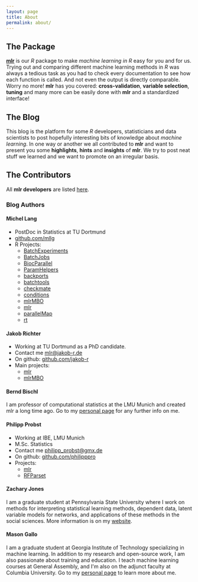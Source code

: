```yaml
---
layout: page
title: About
permalink: about/
---
```


## The Package

[**mlr**](https://github.com/mlr-org/mlr) is our *R* package to make *machine learning in R* easy for you and for us.
Trying out and comparing different machine learning methods in *R* was always a tedious task as you had to check every documentation to see how each function is called.
And not even the output is directly comparable.
Worry no more!
**mlr** has you covered: **cross-validation**, **variable selection**, **tuning** and many more can be easily done with **mlr** and a standardized interface!

## The Blog

This blog is the platform for some *R* developers, statisticians and data scientists to post hopefully interesting bits of knowledge about *machine learning*.
In one way or another we all contributed to **mlr** and want to present you some **highlights**, **hints** and **insights** of **mlr**.
We try to post neat stuff we learned and we want to promote on an irregular basis.


## The Contributors

All **mlr developers** are listed [here](https://github.com/mlr-org/mlr/wiki/mlr-developer-team-and-contributors-page).

### Blog Authors

#### Michel Lang

* PostDoc in Statistics at TU Dortmund
*  [github.com/mllg](https://github.com/mllg)
* R Projects:
  * [BatchExperiments](https://github.com/tudo-r/BatchExperiments)
  * [BatchJobs](https://github.com/tudo-r/BatchJobs)
  * [BiocParallel](http://bioconductor.org/packages/BiocParallel)
  * [ParamHelpers](https://github.com/berndbischl/ParamHelpers)
  * [backports](https://github.com/mllg/backports)
  * [batchtools](https://github.com/mllg/batchtools)
  * [checkmate](https://github.com/mllg/checkmate)
  * [conditions](https://github.com/mllg/conditions)
  * [mlrMBO](https://github.com/berndbischl/mlrMBO)
  * [mlr](https://github.com/mlr-org/mlr)
  * [parallelMap](https://github.com/berndbischl/parallelMap)
  * [rt](https://github.com/rdatsci/rt)

#### Jakob Richter

* Working at TU Dortmund as a PhD candidate.
* Contact me [mlr@jakob-r.de](mailto:rdatsci@jakob-r.de)
* On github: [github.com/jakob-r](https://github.com/jakob-r)
* Main projects:
  * [mlr](https://github.com/mlr-org/mlr)
  * [mlrMBO](https://github.com/berndbischl/mlrMBO)

#### Bernd Bischl

I am professor of computational statistics at the LMU Munich and created mlr a long time ago.
Go to my [personal page](http://berndbischl.github.io/) for any further info on me.


#### Philipp Probst
* Working at IBE, LMU Munich
* M.Sc. Statistics
* Contact me [philipp_probst@gmx.de](mailto:philipp_probst@gmx.de)
* On github: [github.com/philipppro](https://github.com/philipppro)
* Projects:
  * [mlr](https://github.com/mlr-org/mlr)
  * [RFParset](https://github.com/PhilippPro/RFParset)

#### Zachary Jones

I am a graduate student at Pennsylvania State University where I work on methods for interpreting
statistical learning methods, dependent data, latent variable models for networks, and applications of these
methods in the social sciences. More information is on my [website](http://zmjones.com).

#### Mason Gallo

I am a graduate student at Georgia Institute of Technology specializing in machine learning. In addition 
to my research and open-source work, I am also passionate about training and education. I teach machine 
learning courses at General Assembly, and I'm also on the adjunct faculty at Columbia University. Go to 
my [personal page](http://masongallo.github.io/) to learn more about me.
 

